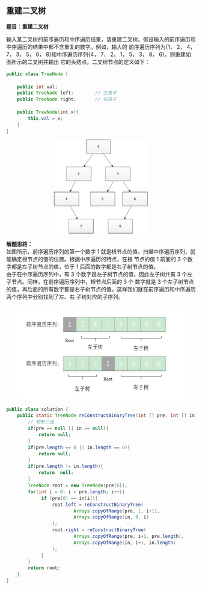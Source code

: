 <link href="markdown.css" rel="stylesheet"></link>

## 重建二叉树
**题目：重建二叉树**    

输入某二叉树的前序遍历和中序遍历结果，请重建二叉树。假设输入的前序遍历和中序遍历的结果中都不含重复的数字。例如，输入的
前序遍历序列为{1， 2， 4， 7， 3， 5， 6， 8}和中序遍历序列{4， 7， 2， 1， 5， 3， 8， 6}，则重建如图所示的二叉树并输出
它的头结点。二叉树节点的定义如下：

```java
public class TreeNode {

    public int val;
    public TreeNode left;        // 左孩子
    public TreeNode right;       // 右孩子

    public TreeNode(int x){
        this.val = x;
    }
}
```
<div align=center><img width="250" height="250" src="../../images/preoblem_7_tree.png"/></div>

**解题思路：**    
如图所示，前序遍历序列的第一个数字 1 就是根节点的值。扫描中序遍历序列，就能确定根节点的值的位置。根据中序遍历的特点，在根
节点的值 1 前面的 3 个数字都是左子树节点的值，位于 1 后面的数字都是右子树节点的值。  
由于在中序遍历序列中，有 3 个数字是左子树节点的值，因此左子树共有 3 个左子节点。同样，在前序遍历序列中，根节点后面的 3 个
数字就是 3 个左子树节点的值，再后面的所有数字都是右子树节点的值。这样我们就在前序遍历和中序遍历两个序列中分别找到了左、右
子树对应的子序列。 
<div align=center><img width="450" height="250" src="../../images/preoblem_7_array.png"/></div>

```java
public class solution {
    public static TreeNode reConstructBinaryTree(int [] pre, int [] in){
        // 判断三连
        if(pre == null || in == null){
            return null;
        }
        if(pre.length == 0 || in.length == 0){
            return null;
        }
        if(pre.length != in.length){
            return  null;
        }
        TreeNode root = new TreeNode(pre[0]);
        for(int i = 0; i < pre.length; i++){
             if (pre[0] == in[i]){
                 root.left = reConstructBinaryTree(
                         Arrays.copyOfRange(pre, 1, i+1),
                         Arrays.copyOfRange(in, 0, i)
                 );
                 root.right = reConstructBinaryTree(
                         Arrays.copyOfRange(pre, i+1, pre.length),
                         Arrays.copyOfRange(in, i+1, in.length)
                 );
             }
        }
        return root;
    }
}


